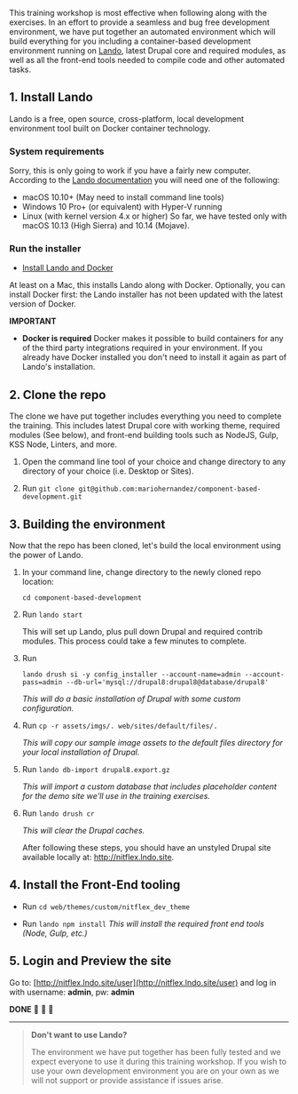 This training workshop is most effective when following along with the exercises.  In an effort to provide a seamless and bug free development environment, we have put together an automated environment which will build everything for you including a container-based development environment running on [Lando](https://docs.devwithlando.io/), latest Drupal core and required modules, as well as all the front-end tools needed to compile code and other automated tasks.

## 1. Install Lando

Lando is a free, open source, cross-platform, local development environment tool built on Docker container technology.

### System requirements
Sorry, this is only going to work if you have a fairly new computer.  According to the [Lando documentation](https://docs.devwithlando.io/installation/system-requirements.html#operating-system) you will need one of the following:

* macOS 10.10+ (May need to install command line tools)
* Windows 10 Pro+ (or equivalent) with Hyper-V running
* Linux (with kernel version 4.x or higher)
So far, we have tested only with macOS 10.13 (High Sierra) and 10.14 (Mojave).

### Run the installer
* [Install Lando and Docker](https://docs.devwithlando.io/installation/installing.html)

At least on a Mac, this installs Lando along with Docker.  Optionally, you can install Docker first: the Lando installer has not been updated with the latest version of Docker.

**IMPORTANT**
* **Docker is required**
  Docker makes it possible to build containers for any of the third party integrations required in your environment.  If you already have Docker installed you don't need to install it again as part of Lando's installation.

## 2. Clone the repo

The clone we have put together includes everything you need to complete the training.  This includes latest Drupal core with working theme, required modules (See below), and front-end building tools such as NodeJS, Gulp, KSS Node, Linters, and more.

1. Open the command line tool of your choice and change directory to any directory  of your choice (i.e. Desktop or Sites).

2. Run `git clone git@github.com:mariohernandez/component-based-development.git`

## 3. Building the environment

Now that the repo has been cloned, let's build the local environment using the power of Lando.

1. In your command line, change directory to the newly cloned repo location:

    `cd component-based-development`

2. Run `lando start`

    This will set up Lando, plus pull down Drupal and required contrib modules. This process could take a few minutes to complete.

3. Run

    ```lando drush si -y config_installer --account-name=admin --account-pass=admin --db-url='mysql://drupal8:drupal8@database/drupal8'```

    _This will do a basic installation of Drupal with some custom configuration._

4. Run `cp -r assets/imgs/. web/sites/default/files/.`

    _This will copy our sample image assets to the default files directory for your local installation of Drupal._

5. Run `lando db-import drupal8.export.gz`

    _This will import a custom database that includes placeholder content for the demo site we'll use in the training exercises._

6. Run `lando drush cr`

    _This will clear the Drupal caches._

    After following these steps, you should have an unstyled Drupal site available locally at: http://nitflex.lndo.site.

## 4. Install the Front-End tooling

* Run `cd web/themes/custom/nitflex_dev_theme`

* Run `lando npm install`
  _This will install the required front end tools (Node, Gulp, etc.)_

## 5. Login and Preview the site

Go to: [http://nitflex.lndo.site/user](http://nitflex.lndo.site/user) and log in with username: **admin**, pw: **admin**

**DONE** 🙌 👏 🍺

---

>**Don't want to use Lando?**
>
>The environment we have put together has been fully tested and we expect everyone to use it during this training workshop.  If you wish to use your own development environment you are on your own as we will not support or provide assistance if issues arise.
